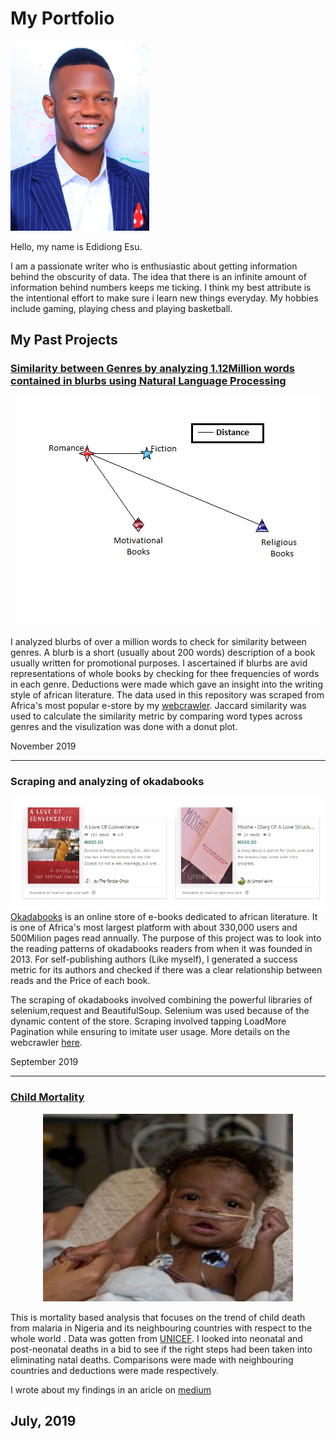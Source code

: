 # My Portfolio

![](https://github.com/EdidiongEsu/portfolio/blob/master/img/Capture.PNG)

Hello, my name is Edidiong Esu.

I am a passionate writer who is enthusiastic about getting information behind the obscurity of data. The idea that there is an infinite amount of information behind numbers keeps me ticking. I think my best attribute is the intentional effort to make sure i learn new things everyday. My hobbies include gaming, playing chess and playing basketball.

## My Past Projects
### [Similarity between Genres by analyzing 1.12Million words contained in blurbs using Natural Language Processing](https://github.com/EdidiongEsu/genre_NLP)
<p align="center"> 
<img src="https://github.com/EdidiongEsu/portfolio/blob/master/img/similarity_NLP.png" />
</p>

I analyzed blurbs of over a million words to check for similarity between genres. A blurb is a short (usually about 200 words) description of a book  usually written for promotional purposes. I ascertained if blurbs are avid representations of whole books by checking for thee frequencies of words in each genre. Deductions were made which gave an insight into the writing style of african literature. The data used in this repository was scraped from Africa's most popular e-store by my [webcrawler](https://github.com/EdidiongEsu/okadabooks_scraper). Jaccard similarity was used to calculate the similarity metric by comparing word types across genres and the visulization was done with a donut plot.
    
   
 November 2019
  
  ---
 ### Scraping and analyzing of okadabooks
![](https://github.com/EdidiongEsu/portfolio/blob/master/img/double_header.PNG)
[Okadabooks](https://okadabooks.com/) is an online store of e-books dedicated to african literature. It is one of Africa's most largest platform with about 330,000 users and 500Milion pages read annually. 
The purpose of this project was to look into the reading patterns of  okadabooks readers from when it was founded in 2013. For self-publishing authors (Like myself), I generated a success metric for its authors and checked if there was a clear relationship between reads and the Price of each book.

The scraping of okadabooks involved combining the powerful libraries of selenium,request and BeautifulSoup. Selenium was used because of the dynamic content of the store. Scraping involved tapping LoadMore Pagination while ensuring to imitate user usage. More details on the webcrawler [here](https://github.com/EdidiongEsu/okadabooks_scraper).

September 2019
 
 ---
### [Child Mortality](https://github.com/EdidiongEsu/child-mortality/blob/master/README.md)
<p align="center"> 
<img src="https://github.com/EdidiongEsu/portfolio/blob/master/img/child_mortality.jpg" width="400px" height="300px" />
</p>

This is mortality based analysis that focuses on the trend of child death from malaria in Nigeria and its neighbouring countries with respect to the whole world . Data was gotten from [UNICEF](https://data.unicef.org/). I looked into neonatal and post-neonatal deaths in a bid to see if the right steps had been taken into eliminating natal deaths. Comparisons were made with neighbouring countries and deductions were made respectively.

I wrote about my findings in an aricle on [medium](https://medium.com/@eddy.esu.22/global-reduction-in-infant-mortality-864d1879a217)

July, 2019
---





